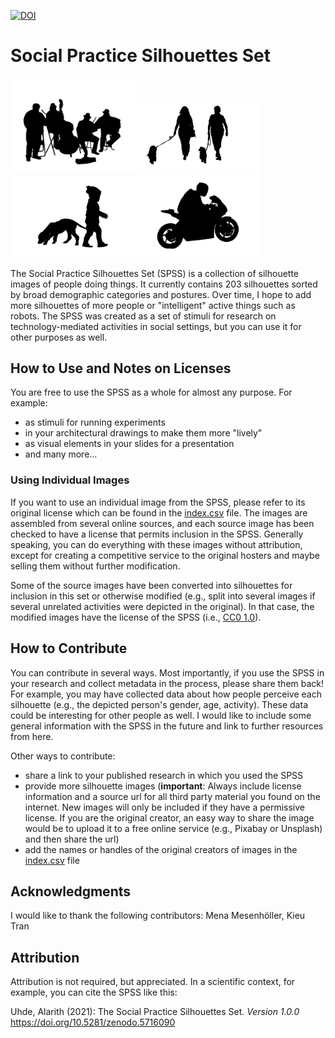 [![DOI](https://zenodo.org/badge/339148966.svg)](https://zenodo.org/badge/latestdoi/339148966)

# Social Practice Silhouettes Set

<img src="/together_static_male/together_static_male7.png" alt="A silhouette image of four street musicians with their instruments" width="200"><img src="/together_dynamic_female/together_dynamic_female3.png" alt="A silhouette image of two women walking their dogs" width="200"><img src="/alone_moving_child/alone_moving_child12.png" alt="A silhouette image of a child walking with a dog" width="200"><img src="/alone_moving_male/alone_moving_male32.png" alt="A silhouette image of a woman sitting on the floor with her head on her arms" width="200">
 
The Social Practice Silhouettes Set (SPSS) is a collection of silhouette images
of people doing things. It currently contains 203 silhouettes sorted by broad
demographic categories and postures. Over time, I hope to add more silhouettes
of more people or "intelligent" active things such as robots. The SPSS was
created as a set of stimuli for research on technology-mediated activities in
social settings, but you can use it for other purposes as well.

## How to Use and Notes on Licenses

You are free to use the SPSS as a whole for almost any purpose. For example:
- as stimuli for running experiments
- in your architectural drawings to make them more "lively"
- as visual elements in your slides for a presentation
- and many more...

### Using Individual Images

If you want to use an individual image from the SPSS, please refer to its
original license which can be found in the [index.csv](index.csv) file. The images are
assembled from several online sources, and each source image has been checked
to have a license that permits inclusion in the SPSS. Generally speaking, you
can do everything with these images without attribution, except for creating
a competitive service to the original hosters and maybe selling them without
further modification.

Some of the source images have been converted into silhouettes for inclusion in
this set or otherwise modified (e.g., split into several images if several
unrelated activities were depicted in the original). In that case, the modified
images have the license of the SPSS (i.e., [CC0
1.0](https://creativecommons.org/publicdomain/zero/1.0/)).

## How to Contribute

You can contribute in several ways. Most importantly, if you use the SPSS in
your research and collect metadata in the process, please share them back! For
example, you may have collected data about how people perceive each silhouette
(e.g., the depicted person's gender, age, activity). These data could be
interesting for other people as well. I would like to include some general
information with the SPSS in the future and link to further resources from
here.

Other ways to contribute:
- share a link to your published research in which you used the SPSS
- provide more silhouette images (**important**: Always include license
  information and a source url for all third party material you found on the
  internet. New images will only be included if they have a permissive license.
  If you are the original creator, an easy way to share the image would be to
  upload it to a free online service (e.g., Pixabay or Unsplash) and then share
  the url)
- add the names or handles of the original creators of images in the [index.csv](index.csv)
  file

## Acknowledgments

I would like to thank the following contributors: Mena Mesenhöller, Kieu Tran

## Attribution

Attribution is not required, but appreciated. In a scientific context, for
example, you can cite the SPSS like this:

Uhde, Alarith (2021): The Social Practice Silhouettes Set. *Version 1.0.0* https://doi.org/10.5281/zenodo.5716090
